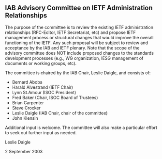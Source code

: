 
IAB Advisory Committee on IETF Administration Relationships
-----------------------------------------------------------



The purpose of the committee is to review the existing IETF administration relationships (RFC-Editor, IETF Secretariat, etc) and propose IETF management process or structural changes that would improve the overall functioning of the IETF. Any such proposal will be subject to review and acceptance by the IAB and IETF plenary. Note that the scope of the advisory committee does NOT include proposed changes to the standards development processes (e.g., WG organization, IESG management of documents or working groups, etc).




The committee is chaired by the IAB Chair, Leslie Daigle, and consists of:


* Bernard Aboba
* Harald Alvestrand (IETF Chair)
* Lynn St.Amour (ISOC President)
* Fred Baker (Chair, ISOC Board of Trustees)
* Brian Carpenter
* Steve Crocker
* Leslie Daigle (IAB Chair, chair of the committee)
* John Klensin



Additional input is welcome. The committee will also make a particular effort to seek out further input as needed.




Leslie Daigle  

2 September 2003


